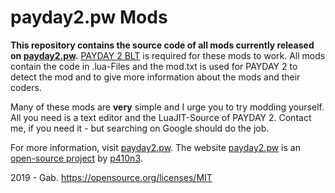 # payday2.pw Mods
**This repository contains the source code of all mods currently released on [payday2.pw](https://payday2.pw).**
[PAYDAY 2 BLT](https://github.com/JamesWilko/Payday-2-BLT/releases) is required for these mods to work.
All mods contain the code in .lua-Files and the mod.txt is used for PAYDAY 2 to detect the mod and to give more information about the mods and their coders.

Many of these mods are **very** simple and I urge you to try modding yourself. All you need is a text editor and the LuaJIT-Source of PAYDAY 2. Contact me, if you need it - but searching on Google should do the job.

For more information, visit [payday2.pw](https://payday2.pw).
The website [payday2.pw](https://payday2.pw) is an [open-source project](https://github.com/p410n3/payday2.pw) by [p410n3](https://github.com/p410n3).


2019 - Gab.
https://opensource.org/licenses/MIT
